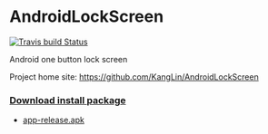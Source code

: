 # AndroidLockScreen
[![Travis build Status](https://travis-ci.org/KangLin/AndroidLockScreen.svg?branch=master)](https://travis-ci.org/KangLin/AndroidLockScreen)

Android one button lock screen

Project home site: https://github.com/KangLin/AndroidLockScreen

### [Download install package](https://github.com/KangLin/AndroidLockScreen/releases/latest)
+ [app-release.apk](https://github.com/KangLin/AndroidLockScreen/releases/download/v0.0.3/app-release.apk)

